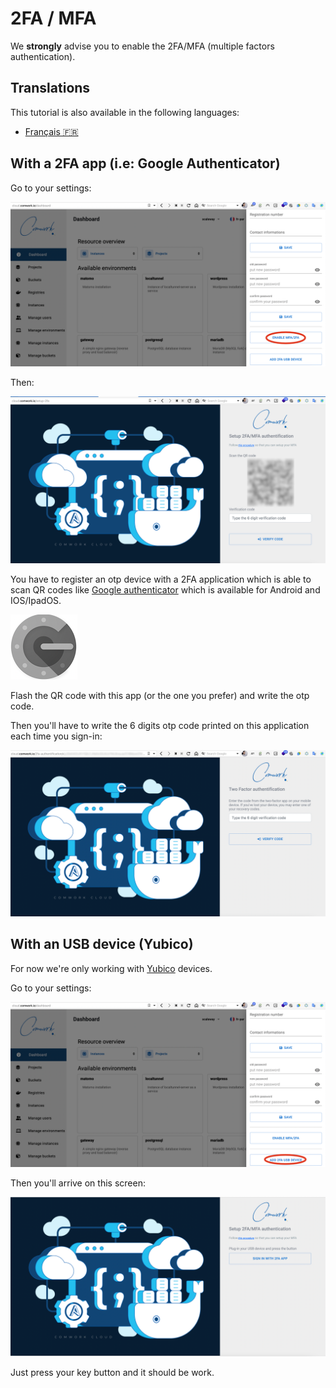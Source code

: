 # 2FA / MFA

We __strongly__ advise you to enable the 2FA/MFA (multiple factors authentication).

## Translations

This tutorial is also available in the following languages:
* [Français 🇫🇷](../../../translations/fr/tutorials/console/public/2FA.md)

## With a 2FA app (i.e: Google Authenticator)

Go to your settings:

![enable_2fa_app](../../../img/enable_2fa_app.png)

Then:

![qr_2fa](../../../img/qr_2fa.png)

You have to register an otp device with a 2FA application which is able to scan QR codes like [Google authenticator](https://play.google.com/store/apps/details?id=com.google.android.apps.authenticator2) which is available for Android and IOS/IpadOS.

![authenticator](../../../img/authenticator.png)

Flash the QR code with this app (or the one you prefer) and write the otp code.

Then you'll have to write the 6 digits otp code printed on this application each time you sign-in:

![2fa_code](../../../img/2fa_code.png)

## With an USB device (Yubico)

For now we're only working with [Yubico](https://www.yubico.com) devices.

Go to your settings:

![enable_2fa_usb_device](../../../img/enable_2fa_usb_device.png)

Then you'll arrive on this screen:

![2fa_usb_device](../../../img/2fa_usb_device.png)

Just press your key button and it should be work.
